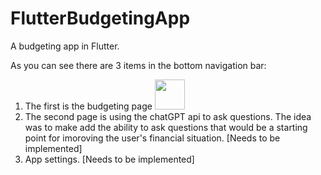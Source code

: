 # FlutterBudgetingApp
A budgeting app in Flutter. 

As you can see there are 3 items in the bottom navigation bar:
  1. The first is the budgeting page <img src="[https://github.com/favicon.ico](https://github.com/hessio/FlutterBudgetingApp/assets/23244853/c814b514-01b1-43dc-ae98-ba4c2302bf9b)" width="48">
  2. The second page is using the chatGPT api to ask questions. The idea was to make add the ability to ask questions that would be a starting point for imoroving the user's financial situation. [Needs to be implemented]
  3. App settings. [Needs to be implemented]

